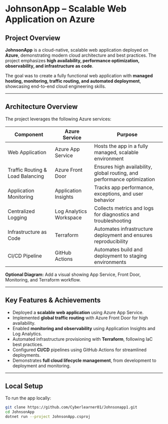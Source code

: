 # JohnsonApp – Scalable Web Application on Azure

## Project Overview
**JohnsonApp** is a cloud-native, scalable web application deployed on **Azure**, demonstrating modern cloud architecture and best practices. The project emphasizes **high availability, performance optimization, observability, and infrastructure as code**.

The goal was to create a fully functional web application with **managed hosting, monitoring, traffic routing, and automated deployment**, showcasing end-to-end cloud engineering skills.

---

## Architecture Overview
The project leverages the following Azure services:

| Component | Azure Service | Purpose |
|-----------|---------------|---------|
| Web Application | Azure App Service | Hosts the app in a fully managed, scalable environment |
| Traffic Routing & Load Balancing | Azure Front Door | Ensures high availability, global routing, and performance optimization |
| Application Monitoring | Application Insights | Tracks app performance, exceptions, and user behavior |
| Centralized Logging | Log Analytics Workspace | Collects metrics and logs for diagnostics and troubleshooting |
| Infrastructure as Code | Terraform | Automates infrastructure deployment and ensures reproducibility |
| CI/CD Pipeline | GitHub Actions | Automates build and deployment to staging environments |

**Optional Diagram:** Add a visual showing App Service, Front Door, Monitoring, and Terraform workflow.

---

## Key Features & Achievements
- Deployed a **scalable web application** using Azure App Service.
- Implemented **global traffic routing** with Azure Front Door for high availability.
- Enabled **monitoring and observability** using Application Insights and Log Analytics.
- Automated infrastructure provisioning with **Terraform**, following IaC best practices.
- Configured **CI/CD** pipelines using GitHub Actions for streamlined deployments.
- Demonstrates **full cloud lifecycle management**, from development to deployment and monitoring.

---

## Local Setup
To run the app locally:
```bash
git clone https://github.com/Cyberlearner01/Johnsonapp1.git
cd JohnsonApp
dotnet run --project JohnsonApp.csproj
